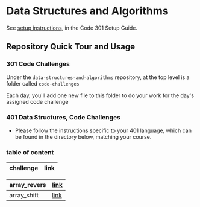 # Data Structures and Algorithms

See [setup instructions](https://codefellows.github.io/setup-guide/code-301/3-code-challenges), in the Code 301 Setup Guide.

## Repository Quick Tour and Usage

### 301 Code Challenges

Under the `data-structures-and-algorithms` repository, at the top level is a folder called `code-challenges`

Each day, you'll add one new file to this folder to do your work for the day's assigned code challenge

### 401 Data Structures, Code Challenges

- Please follow the instructions specific to your 401 language, which can be found in the directory below, matching your course.

### table of content


| challenge | link |
| -----------  | ------    |

| array_revers        | [link](https://github.com/ManarAbdelkarim/data-structures-and-algorithms/tree/array-reverse/python/challenges/array_reverse)  |
| -----------  | ------    |
| array_shift       | [link](https://github.com/ManarAbdelkarim/data-structures-and-algorithms/tree/array-reverse/python/challenges/array_shift)  |
